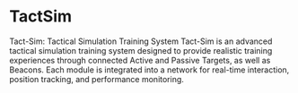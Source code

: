 # TactSim
Tact-Sim: Tactical Simulation Training System  Tact-Sim is an advanced tactical simulation training system designed to provide realistic training experiences through connected Active and Passive Targets, as well as Beacons. Each module is integrated into a network for real-time interaction, position tracking, and performance monitoring.
